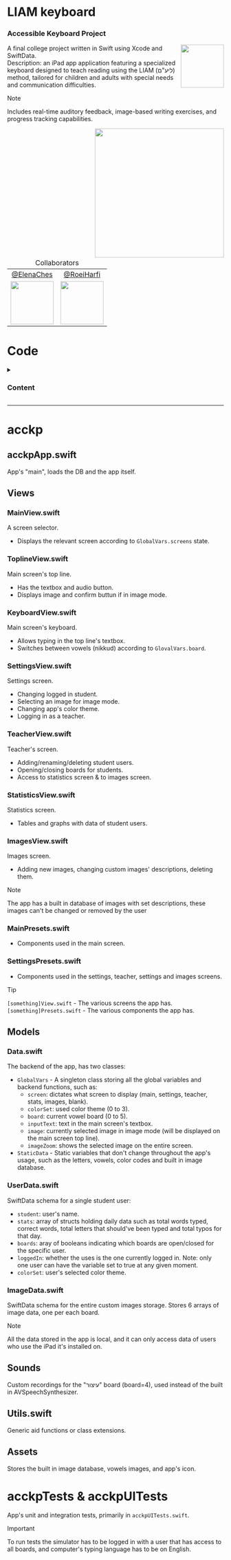 # LIAM keyboard
### Accessible Keyboard Project

<img align="right" style="width:100px; height:auto;" src="https://github.com/user-attachments/assets/c35f25f4-8944-4df3-8d29-08e1636d42cc">

A final college project written in Swift using Xcode and SwiftData.<br>
Description: an iPad app application featuring a specialized keyboard designed to teach reading using the LIAM (ליע"ם) method, tailored for children and adults with special needs and communication difficulties.<br>

> [!NOTE]
> Includes real-time auditory feedback, image-based writing exercises, and progress tracking capabilities.


<img align="right" style="width:300px; height:auto;" src="https://github.com/user-attachments/assets/e98e58d1-a962-42fa-8fd4-585ce204cfca">
<table align="center">
 <thead>
   <tr>
      <td colspan="2" align="center">Collaborators</td>
   </tr>
   </thead>
   <tbody>
    <tr>
      <td align="center"><a href="https://github.com/ElenaChes">@ElenaChes</a></td>
      <td align="center"><a href="https://github.com/RoeiHarfi">@RoeiHarfi</a></td>
      </tr>
      <td>
         <a href="https://github.com/ElenaChes"><img src="https://github.com/ElenaChes.png?size=115" width=100 /></a>
      </td>
      <td>
         <a href="https://github.com/RoeiHarfi"><img src="https://github.com/RoeiHarfi.png?size=115" width=100 /></a>
      </td>
   </tr>
   </tbody>
</table>




# Code

<details>

<summary><h3>Content</h3></summary>

- [acckp](#acckp)
  - [acckpApp.swift](#acckpappswift)
  - [Views](#views)
    - [MainView.swift](#mainviewswift)
    - [ToplineView.swift](#toplineviewswift)
    - [KeyboardView.swift](#keyboardviewswift)
    - [SettingsView.swift](#settingsviewswift)
    - [TeacherView.swift](#teacherviewswift)
    - [StatisticsView.swift](#statisticsviewswift)
    - [ImagesView.swift](#imagesviewswift)
    - [MainPresets.swift](#mainpresetsswift)
    - [SettingsPresets.swift](#settingspresetswift)
  - [Models](#models)
    - [Data.swift](#dataswift)
    - [UserData.swift](#userdataswift)
    - [ImagesData.swift](#imagesdataswift)
  - [Sounds](#sounds)
  - [Utils.swift](#utilsswift)
  - [Assets](#assets)
- [acckpTests & acckpUITests](#acckptests--acckpuitests)

</details>
<hr>

# acckp

## acckpApp.swift

App's "main", loads the DB and the app itself.

## Views

### MainView.swift

A screen selector.

- Displays the relevant screen according to `GlobalVars.screens` state.

### ToplineView.swift

Main screen's top line.

- Has the textbox and audio button.
- Displays image and confirm buttun if in image mode.

### KeyboardView.swift

Main screen's keyboard.

- Allows typing in the top line's textbox.
- Switches between vowels (nikkud) according to `GlovalVars.board`.

### SettingsView.swift

Settings screen.

- Changing logged in student.
- Selecting an image for image mode.
- Changing app's color theme.
- Logging in as a teacher.

### TeacherView.swift

Teacher's screen.

- Adding/renaming/deleting student users.
- Opening/closing boards for students.
- Access to statistics screen & to images screen.

### StatisticsView.swift

Statistics screen.

- Tables and graphs with data of student users.

### ImagesView.swift

Images screen.

- Adding new images, changing custom images' descriptions, deleting them.

> [!NOTE]
> The app has a built in database of images with set descriptions, these images can't be changed or removed by the user

### MainPresets.swift

- Components used in the main screen.

### SettingsPresets.swift

- Components used in the settings, teacher, settings and images screens.

> [!TIP] 
> `[something]View.swift` - The various screens the app has.<br> 
> `[something]Presets.swift` - The various components the app has.

## Models

### Data.swift

The backend of the app, has two classes:

- `GlobalVars` - A singleton class storing all the global variables and backend functions, such as:
  - `screen`: dictates what screen to display (main, settings, teacher, stats, images, blank).
  - `colorSet`: used color theme (0 to 3).
  - `board`: current vowel board (0 to 5).
  - `inputText`: text in the main screen's textbox.
  - `image`: currently selected image in image mode (will be displayed on the main screen top line).
  - `imageZoom`: shows the selected image on the entire screen.
- `StaticData` - Static variables that don't change throughout the app's usage, such as the letters, vowels, color codes and built in image database.

### UserData.swift

SwiftData schema for a single student user:

- `student`: user's name.
- `stats`: array of structs holding daily data such as total words typed, correct words, total letters that should've been typed and total typos for that day.
- `boards`: aray of booleans indicating which boards are open/closed for the specific user.
- `loggedIn`: whether the uses is the one currently logged in. Note: only one user can have the variable set to true at any given moment.
- `colorSet`: user's selected color theme.

### ImageData.swift

SwiftData schema for the entire custom images storage. Stores 6 arrays of image data, one per each board.

> [!NOTE]
> All the data stored in the app is local, and it can only access data of users who use the iPad it's installed on.

## Sounds

Custom recordings for the "עיצור" board (board=4), used instead of the built in AVSpeechSynthesizer.

## Utils.swift

Generic aid functions or class extensions.

## Assets

Stores the built in image database, vowels images, and app's icon.

# acckpTests & acckpUITests

App's unit and integration tests, primarily in `acckpUITests.swift`.

> [!IMPORTANT]
> To run tests the simulator has to be logged in with a user that has access to all boards, and computer's typing language has to be on English.
